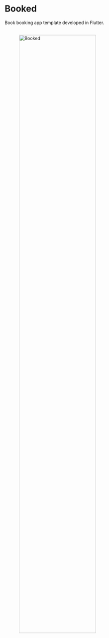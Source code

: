 # Booked

Book booking app template developed in Flutter.

<br />
<div>
  &emsp;&emsp;&emsp;
  <img src="https://github.com/flaviopopoff/hotelp/blob/main/doc/booked.png" alt="Booked" width="70%">
</div>
<br />

